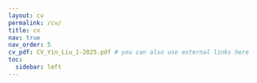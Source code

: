 ```yaml
---
layout: cv
permalink: /cv/
title: cv
nav: true
nav_order: 5
cv_pdf: CV_Yin_Liu_1-2025.pdf # you can also use external links here
toc:
  sidebar: left
---
```

